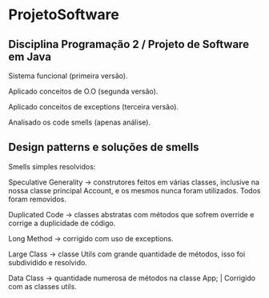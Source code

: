 # ProjetoSoftware

## Disciplina Programação 2 / Projeto de Software em Java

Sistema funcional (primeira versão).

Aplicado conceitos de O.O (segunda versão).

Aplicado conceitos de exceptions (terceira versão).

Analisado os code smells (apenas análise).

## Design patterns e soluções de smells

Smells simples resolvidos:

Speculative Generality -> construtores feitos em várias classes, inclusive na nossa classe principal Account, e os mesmos nunca foram utilizados. Todos foram removidos.

Duplicated Code -> classes abstratas com métodos que sofrem override e corrige a duplicidade de código.

Long Method -> corrigido com uso de exceptions.

Large Class -> classe Utils com grande quantidade de métodos, isso foi subdividido e resolvido.

Data Class -> quantidade numerosa de métodos na classe App; | Corrigido com as classes utils.

